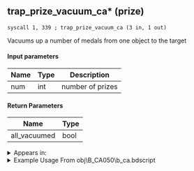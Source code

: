 ## trap_prize_vacuum_ca* (prize)

`syscall 1, 339 ; trap_prize_vacuum_ca (3 in, 1 out)`

Vacuums up a number of medals from one object to the target

#### Input parameters
| Name | Type | Description
|------|------|------------
| num   | int   | number of prizes


#### Return Parameters
| Name | Type
|------|-----
| all_vacuumed   | bool   


<details>
	<summary>Appears in:</summary>
| filename | Entity (obj)
|----------|-------------
| obj\B_CA050\b_ca.bdscript       | ((B) Grim Reaper)          
| obj\M_EX890\m_ex.bdscript       | ((M) Dragoon)          

</details>

<details>
	<summary>Example Usage From obj\B_CA050\b_ca.bdscript</summary>
```
L6690:
 jz L6758
 pushFromFSp 36
 pushImm 1
 add 
 popToSp 36
 pushFromFSp 36
 pushImm 3
 mod 
 pushImm 0
 sub 
 eqz 
 jz L6725
 pushFromFSp 0
 pushFromPSpVal 288
 pushImm 1
 syscall 1, 339 ; trap_prize_vacuum_ca (3 in, 1 out)
 drop 
 jmp L6725
```
</details>

